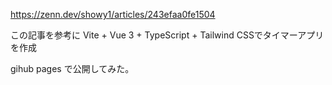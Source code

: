 <https://zenn.dev/showy1/articles/243efaa0fe1504>

この記事を参考に Vite + Vue 3 + TypeScript + Tailwind CSSでタイマーアプリを作成

gihub pages で公開してみた。
